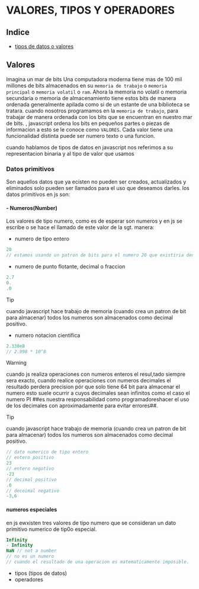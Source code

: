 # VALORES, TIPOS Y OPERADORES
## Indice
- [tipos de datos o valores](#valores)
## Valores
Imagina un mar de bits
Una computadora moderna tiene mas de 100 mil millones de bits almacenados en su `memoria de trabajo` o `memoria principal` o `memoria volatil` o `ram`.
Ahora la memoria no volatil o memoria secundaria o memoria de almacenamiento tiene estos bits de manera ordenada generalmente apilada como si de un estante de una biblioteca se tratara.
cuando nosotros programamos en la `memoria de trabajo`, para trabajar de manera ordenada con los bits que se encuentran en nuestro mar de bits. , javascript ordena los bits en pequeños partes o piezas de informacion a esto se le conoce como `VALORES`. 
Cada valor tiene una funcionalidad distinta puede ser numero texto o una funcion.

cuando hablamos de tipos de datos en javascript nos referimos a su representacion binaria y al tipo de valor que usamos

### Datos primitivos
Son aquellos datos que ya ecisten no pueden ser creados, actualizados y eliminados solo pueden ser llamados para el uso que deseamos darles.
los datos primitivos en js son:
#### - Numeros(Number)
Los valores de tipo numero, como es de esperar son numeros y en js se escribe o se hace el llamado de este valor de la sgt. manera:
- numero de tipo entero 
```js
20
// estamos usando un patron de bits para el numero 20 que existiria dentro de la memoria de trabajo 
```
- numero de punto flotante, decimal o fraccion
```js
2.7 
0.
.0
```
> [!TIP]
> cuando javascript hace trabajo de memoria (cuando crea un patron de bit para almacenar) todos los numeros son almacenados como decimal positivo.
- numero notacion cientifica
```js
2.338e8
// 2.998 * 10^8
```
>[!WARNING]
>cuando js realiza operaciones con numeros enteros el resul,tado siempre sera exacto, cuando realice operaciones con numeros decimales el resultado perdera precision pór que solo tiene 64 bit para almacenar el numero esto suele ocurrir a cuyos decimales sean infinitos como el caso el numero PI ##es nuestra responsabilidad como programadoreshacer el uso de los decimales con aproximadamente para evitar errores##.

> [!TIP]
> cuando javascript hace trabajo de memoria (cuando crea un patron de bit para almacenar) todos los numeros son almacenados como decimal positivo.
```js
// dato numerico de tipo entero
// entero positivo 
23
// entero negotivo
-23
// decimal positivo
.0
// decoimal negativo
-3,6
```
#### numeros especiales
en js ewxisten tres valores de tipo numero que se consideran un dato primitivo numerico de tip0o especial.

``` js
Infinity
- Infinity
NaN // not a number
// no es un numero
// cuando el resultado de una operacion es matematicamente imposible.
```
- tipos (tipos de datos)
- operadores
